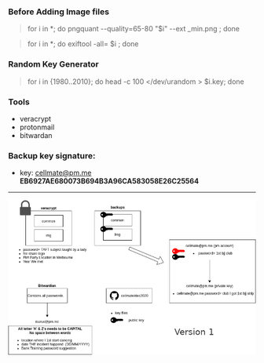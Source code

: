 ### Before Adding Image files

> for i in *; do pngquant --quality=65-80 "$i" --ext _min.png ; done

> for i in *; do exiftool -all= $i ; done

### Random Key Generator

>for i in {1980..2010}; do head -c 100 </dev/urandom > $i.key; done

### Tools

- veracrypt
- protonmail
- bitwardan

### Backup key signature:

 - key: cellmate@pm.me
**EB6927AE680073B694B3A96CA583058E26C25564**

------------


![alt text](https://github.com/cellmate/dec2020/blob/main/file_map_version1.png?raw=true)

